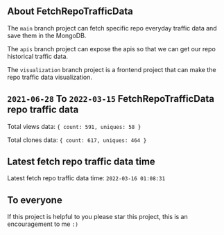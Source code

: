 ## About FetchRepoTrafficData

The `main` branch project can fetch specific repo everyday traffic data and save them in the MongoDB.

The `apis` branch project can expose the apis so that we can get our repo historical traffic data.

The `visualization` branch project is a frontend project that can make the repo traffic data visualization.

## `2021-06-28` To `2022-03-15` FetchRepoTrafficData repo traffic data

Total views data: `{ count: 591, uniques: 58 }`

Total clones data: `{ count: 617, uniques: 464 }`

## Latest fetch repo traffic data time

Latest fetch repo traffic data time: `2022-03-16 01:08:31`

## To everyone

If this project is helpful to you please star this project, this is an encouragement to me `:)`



